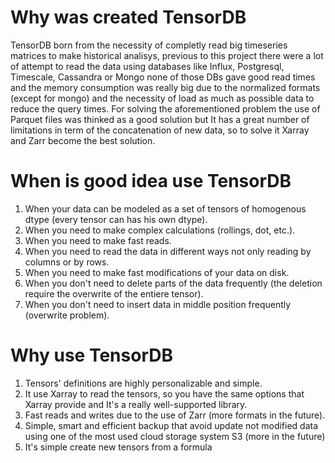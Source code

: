 # Why was created TensorDB
TensorDB born from the necessity of completly read big timeseries matrices to make historical analisys, previous to this project there were a lot of attempt to read the data using databases like Influx, Postgresql, Timescale, Cassandra or Mongo none of those DBs gave good read times and the memory consumption was really big due to the normalized formats (except for mongo) and the necessity of load as much as possible data to reduce the query times. For solving the aforementioned problem the use of Parquet files was thinked as a good solution but It has a great number of limitations in term of the concatenation of new data, so to solve it Xarray and Zarr become the best solution.

# When is good idea use TensorDB
1. When your data can be modeled as a set of tensors of homogenous dtype (every tensor can has his own dtype).
2. When you need to make complex calculations (rollings, dot, etc.).
3. When you need to make fast reads.
4. When you need to read the data in different ways not only reading by columns or by rows.
5. When you need to make fast modifications of your data on disk.
6. When you don't need to delete parts of the data frequently (the deletion require the overwrite of the entiere tensor).
7. When you don't need to insert data in middle position frequently (overwrite problem).

# Why use TensorDB
1. Tensors' definitions are highly personalizable and simple.
2. It use Xarray to read the tensors, so you have the same options that Xarray provide and It's a really well-supported library.
3. Fast reads and writes due to the use of Zarr (more formats in the future).
4. Simple, smart and efficient backup that avoid update not modified data using one of the most used cloud storage system S3 (more in the future)
5. It's simple create new tensors from a formula
